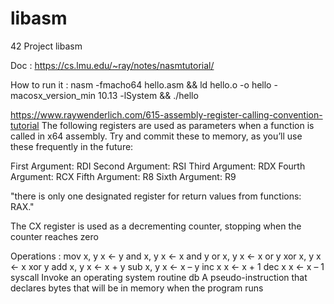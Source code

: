 # libasm
42 Project libasm

Doc : https://cs.lmu.edu/~ray/notes/nasmtutorial/

How to run it : nasm -fmacho64 hello.asm && ld hello.o -o hello -macosx_version_min 10.13 -lSystem && ./hello




https://www.raywenderlich.com/615-assembly-register-calling-convention-tutorial
The following registers are used as parameters when a function is called in x64 assembly. Try and commit these to memory, as you’ll use these frequently in the future:

First Argument: RDI
Second Argument: RSI
Third Argument: RDX
Fourth Argument: RCX
Fifth Argument: R8
Sixth Argument: R9

"there is only one designated register for return values from functions: RAX."

The CX register is used as a decrementing counter, stopping when the counter reaches zero


Operations :
mov x, y      	x ← y
and x, y	x ← x and y
or x, y	x ← x or y
xor x, y	x ← x xor y
add x, y	x ← x + y
sub x, y	x ← x – y
inc x	x ← x + 1
dec x	x ← x – 1
syscall	Invoke an operating system routine
db	A pseudo-instruction that declares bytes that will be in memory when the program runs 
